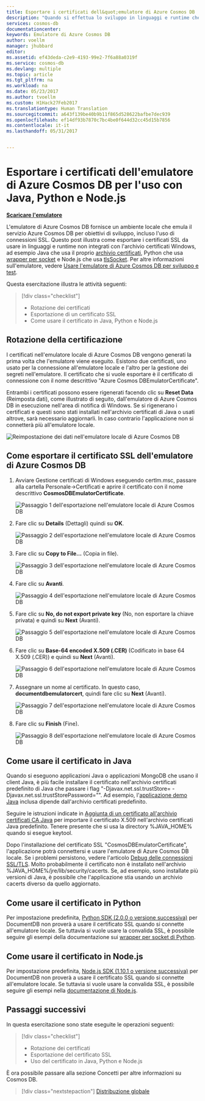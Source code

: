 ```yaml
---
title: Esportare i certificati dell&quot;emulatore di Azure Cosmos DB | Microsoft Docs
description: "Quando si effettua lo sviluppo in linguaggi e runtime che non usano l&quot;archivio certificati Windows, sarà necessario esportare e gestire i certificati SSL. Questo post contiene istruzioni dettagliate."
services: cosmos-db
documentationcenter: 
keywords: Emulatore di Azure Cosmos DB
author: voellm
manager: jhubbard
editor: 
ms.assetid: ef43deda-c2e9-4193-99e2-7f6a88a0319f
ms.service: cosmos-db
ms.devlang: multiple
ms.topic: article
ms.tgt_pltfrm: na
ms.workload: na
ms.date: 05/23/2017
ms.author: tvoellm
ms.custom: H1Hack27Feb2017
ms.translationtype: Human Translation
ms.sourcegitcommit: a643f139be40b9b11f865d528622bafbe7dec939
ms.openlocfilehash: ef14df93b7870c7bc4be0f644d32cc45d15b7856
ms.contentlocale: it-it
ms.lasthandoff: 05/31/2017


---
```


# <a name="export-the-azure-cosmos-db-emulator-certificates-for-use-with-java-python-and-nodejs"></a>Esportare i certificati dell'emulatore di Azure Cosmos DB per l'uso con Java, Python e Node.js

[**Scaricare l'emulatore**](https://aka.ms/documentdb-emulator)

L'emulatore di Azure Cosmos DB fornisce un ambiente locale che emula il servizio Azure Cosmos DB per obiettivi di sviluppo, incluso l'uso di connessioni SSL. Questo post illustra come esportare i certificati SSL da usare in linguaggi e runtime non integrati con l'archivio certificati Windows, ad esempio Java che usa il proprio [archivio certificati](https://docs.oracle.com/cd/E19830-01/819-4712/ablqw/index.html), Python che usa [wrapper per socket](https://docs.python.org/2/library/ssl.html) e Node.js che usa [tlsSocket](https://nodejs.org/api/tls.html#tls_tls_connect_options_callback). Per altre informazioni sull'emulatore, vedere [Usare l'emulatore di Azure Cosmos DB per sviluppo e test](./local-emulator.md).

Questa esercitazione illustra le attività seguenti:

> [!div class="checklist"]
> * Rotazione dei certificati
> * Esportazione di un certificato SSL
> * Come usare il certificato in Java, Python e Node.js

## <a name="certification-rotation"></a>Rotazione della certificazione

I certificati nell'emulatore locale di Azure Cosmos DB vengono generati la prima volta che l'emulatore viene eseguito. Esistono due certificati, uno usato per la connessione all'emulatore locale e l'altro per la gestione dei segreti nell'emulatore. Il certificato che si vuole esportare è il certificato di connessione con il nome descrittivo "Azure Cosmos DBEmulatorCertificate".

Entrambi i certificati possono essere rigenerati facendo clic su **Reset Data** (Reimposta dati), come illustrato di seguito, dall'emulatore di Azure Cosmos DB in esecuzione nell'area di notifica di Windows. Se si rigenerano i certificati e questi sono stati installati nell'archivio certificati di Java o usati altrove, sarà necessario aggiornarli. In caso contrario l'applicazione non si connetterà più all'emulatore locale.

![Reimpostazione dei dati nell'emulatore locale di Azure Cosmos DB](./media/local-emulator/database-local-emulator-reset-data.png)

## <a name="how-to-export-the-azure-cosmos-db-ssl-certificate"></a>Come esportare il certificato SSL dell'emulatore di Azure Cosmos DB

1. Avviare Gestione certificati di Windows eseguendo certlm.msc, passare alla cartella Personale->Certificati e aprire il certificato con il nome descrittivo **CosmosDBEmulatorCertificate**.

    ![Passaggio 1 dell'esportazione nell'emulatore locale di Azure Cosmos DB](./media/local-emulator/database-local-emulator-export-step-1.png)

2. Fare clic su **Details** (Dettagli) quindi su **OK**.

    ![Passaggio 2 dell'esportazione nell'emulatore locale di Azure Cosmos DB](./media/local-emulator/database-local-emulator-export-step-2.png)

3. Fare clic su **Copy to File...** (Copia in file).

    ![Passaggio 3 dell'esportazione nell'emulatore locale di Azure Cosmos DB](./media/local-emulator/database-local-emulator-export-step-3.png)

4. Fare clic su **Avanti**.

    ![Passaggio 4 dell'esportazione nell'emulatore locale di Azure Cosmos DB](./media/local-emulator/database-local-emulator-export-step-4.png)

5. Fare clic su **No, do not export private key** (No, non esportare la chiave privata) e quindi su **Next** (Avanti).

    ![Passaggio 5 dell'esportazione nell'emulatore locale di Azure Cosmos DB](./media/local-emulator/database-local-emulator-export-step-5.png)

6. Fare clic su **Base-64 encoded X.509 (.CER)** (Codificato in base 64 X.509 (.CER)) e quindi su **Next** (Avanti).

    ![Passaggio 6 dell'esportazione nell'emulatore locale di Azure Cosmos DB](./media/local-emulator/database-local-emulator-export-step-6.png)

7. Assegnare un nome al certificato. In questo caso, **documentdbemulatorcert**, quindi fare clic su **Next** (Avanti).

    ![Passaggio 7 dell'esportazione nell'emulatore locale di Azure Cosmos DB](./media/local-emulator/database-local-emulator-export-step-7.png)

8. Fare clic su **Finish** (Fine).

    ![Passaggio 8 dell'esportazione nell'emulatore locale di Azure Cosmos DB](./media/local-emulator/database-local-emulator-export-step-8.png)

## <a name="how-to-use-the-certificate-in-java"></a>Come usare il certificato in Java

Quando si eseguono applicazioni Java o applicazioni MongoDB che usano il client Java, è più facile installare il certificato nell'archivio certificati predefinito di Java che passare i flag "-Djavax.net.ssl.trustStore=<keystore> -Djavax.net.ssl.trustStorePassword="<password>". Ad esempio, l'[applicazione demo Java](https://localhost:8081/_explorer/index.html) inclusa dipende dall'archivio certificati predefinito.

Seguire le istruzioni indicate in [Aggiunta di un certificato all'archivio certificati CA Java](https://docs.microsoft.com/azure/java-add-certificate-ca-store) per importare il certificato X.509 nell'archivio certificati Java predefinito. Tenere presente che si usa la directory %JAVA_HOME% quando si esegue keytool.

Dopo l'installazione del certificato SSL "CosmosDBEmulatorCertificate", l'applicazione potrà connettersi e usare l'emulatore di Azure Cosmos DB locale. Se i problemi persistono, vedere l'articolo [Debug delle connessioni SSL/TLS](http://docs.oracle.com/javase/7/docs/technotes/guides/security/jsse/ReadDebug.html). Molto probabilmente il certificato non è installato nell'archivio %JAVA_HOME%/jre/lib/security/cacerts. Se, ad esempio, sono installate più versioni di Java, è possibile che l'applicazione stia usando un archivio cacerts diverso da quello aggiornato.

## <a name="how-to-use-the-certificate-in-python"></a>Come usare il certificato in Python

Per impostazione predefinita, [Python SDK (2.0.0 o versione successiva)](documentdb-sdk-python.md) per DocumentDB non proverà a usare il certificato SSL quando si connette all'emulatore locale. Se tuttavia si vuole usare la convalida SSL, è possibile seguire gli esempi della documentazione sui [wrapper per socket di Python](https://docs.python.org/2/library/ssl.html).

## <a name="how-to-use-the-certificate-in-nodejs"></a>Come usare il certificato in Node.js

Per impostazione predefinita, [Node.js SDK (1.10.1 o versione successiva)](documentdb-sdk-node.md) per DocumentDB non proverà a usare il certificato SSL quando si connette all'emulatore locale. Se tuttavia si vuole usare la convalida SSL, è possibile seguire gli esempi nella [documentazione di Node.js](https://nodejs.org/api/tls.html#tls_tls_connect_options_callback).

## <a name="next-steps"></a>Passaggi successivi

In questa esercitazione sono state eseguite le operazioni seguenti:

> [!div class="checklist"]
> * Rotazione dei certificati
> * Esportazione del certificato SSL
> * Uso del certificato in Java, Python e Node.js

È ora possibile passare alla sezione Concetti per altre informazioni su Cosmos DB.

> [!div class="nextstepaction"]
> [Distribuzione globale](distribute-data-globally.md) 

